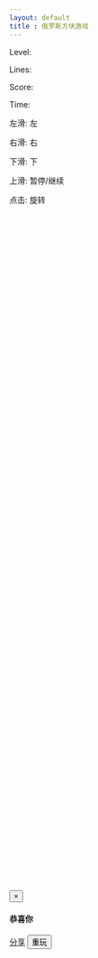 ```yaml
---
layout: default
title : 俄罗斯方块游戏
---
```


<link rel="stylesheet" href="./tetris.css" type="text/css" />
<div id="tetris">
    <div id="info">
        <div id="next_shape"></div>
        <p id="level">
            Level: <span></span>
        </p>
        <p id="lines">
            Lines: <span></span>
        </p>
        <p id="score">
            Score: <span></span>
        </p>
        <p id="time">
            Time: <span></span>
        </p>
        <p id="help">
            左滑: <span>左</span>
        </p>
        <p id="help">
            右滑: <span>右</span>
        </p>
        <p id="help">
            下滑: <span>下</span>
        </p>
        <p id="help">
            上滑: <span>暂停/继续</span>
        </p>
        <p id="help">
            点击: <span>旋转</span>
        </p>
    </div>
    <div id="canvas"></div>
</div>
<div class="right-ad">
<!-- 300 x 600 -->
<ins class="adsbygoogle"
     style="display:inline-block;width:300px;height:600px"
     data-ad-client="ca-pub-2326969899478823"
     data-ad-slot="1758482399"></ins>
<script>
(adsbygoogle = window.adsbygoogle || []).push({});
</script>
</div>
<div class="left-ad">
<!-- 300 x 600 -->
<ins class="adsbygoogle"
     style="display:inline-block;width:300px;height:600px"
     data-ad-client="ca-pub-2326969899478823"
     data-ad-slot="1758482399"></ins>
<script>
(adsbygoogle = window.adsbygoogle || []).push({});
</script>
</div>
<script src="./tetris.js"></script>

<div class="modal fade" id="myModal" tabindex="-1" role="dialog" aria-labelledby="myModalLabel" aria-hidden="true">
    <div class="modal-dialog">
    <div class="modal-content">
    <div class="modal-header">
    <button type="button" class="close" data-dismiss="modal" aria-hidden="true">×</button>
    <h4 class="modal-title">
    <strong>恭喜你</strong>
    </h4>
    </div>
    <div class="modal-body">
    <p></p>
    </div>
    <div class="modal-footer">
        <a href="" class="btn btn-success"  id="game-fenxiang" target="_blank" >分享</a>
		<button type="button" class="btn btn-danger " data-dismiss="modal">重玩</button>
		</div>
    </div>
    </div>
</div>

<script>
function showMessage(score, cb) {
    var $message = $("#myModal");
    $message.find(".modal-body>p").text("恭喜你，获得了" + score + "高分，微博分享给好友？");
    var shareUrl = "http://github.tiankonguse.com/project/tetris/";
    var title = "俄罗斯方块我轻松达到"+score+"分，你能打败我吗？快来挑战我吧？";
    var url = "http://v.t.sina.com.cn/share/share.php?url="+encodeURI(shareUrl)+"&title="+encodeURI(title)+"&appkey=2924220432 &searchPic=false";
    $("#game-fenxiang").attr("href", url);
    $message.modal("show");
    if (cb) {
		$message.on("hidden.bs.modal", cb);
    }
}
</script>